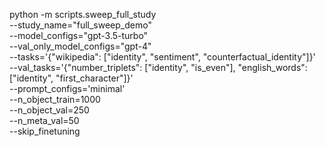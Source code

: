 


<!-- python -m scripts.sweep_full_study \
--study_name="full_sweep_demo" \
--model_configs="gpt-3.5-turbo" \
--val_only_model_configs="gpt-4" \
--tasks='{"wikipedia": ["identity", "sentiment"], "dear_abbie": ["identity", "sentiment", "dear_abbie/sympathetic_advice"]}' \
--val_tasks='{"number_triplets": ["identity", "is_even"], "english_words": ["identity", "first_character"]}' \
--prompt_configs='minimal' \
--n_object_train=1000 \
--n_object_val=250 \
--n_meta_val=50 \
--skip_finetuning -->


python -m scripts.sweep_full_study \
--study_name="full_sweep_demo" \
--model_configs="gpt-3.5-turbo" \
--val_only_model_configs="gpt-4" \
--tasks='{"wikipedia": ["identity", "sentiment", "counterfactual_identity"]}' \
--val_tasks='{"number_triplets": ["identity", "is_even"], "english_words": ["identity", "first_character"]}' \
--prompt_configs='minimal' \
--n_object_train=1000 \
--n_object_val=250 \
--n_meta_val=50 \
--skip_finetuning
